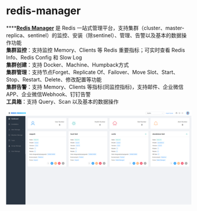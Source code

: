 # redis-manager

\*\*\*\*[**Redis Manager**](https://github.com/ngbdf/redis-manager) 是 Redis 一站式管理平台，支持集群（cluster、master-replica、sentinel）的监控、安装（除sentinel）、管理、告警以及基本的数据操作功能  
**集群监控**：支持监控 Memory、Clients 等 Redis 重要指标；可实时查看 Redis Info、Redis Config 和 Slow Log  
**集群创建**：支持 Docker、Machine、Humpback方式  
**集群管理**：支持节点Forget、Replicate Of、Failover、Move Slot、Start、Stop、Restart、Delete、修改配置等功能  
**集群告警**：支持 Memory、Clients 等指标\(同监控指标\)，支持邮件、企业微信APP、企业微信Webhook、钉钉告警  
**工具箱**：支持 Query、Scan 以及基本的数据操作

![](../.gitbook/assets/image%20%28236%29.png)





